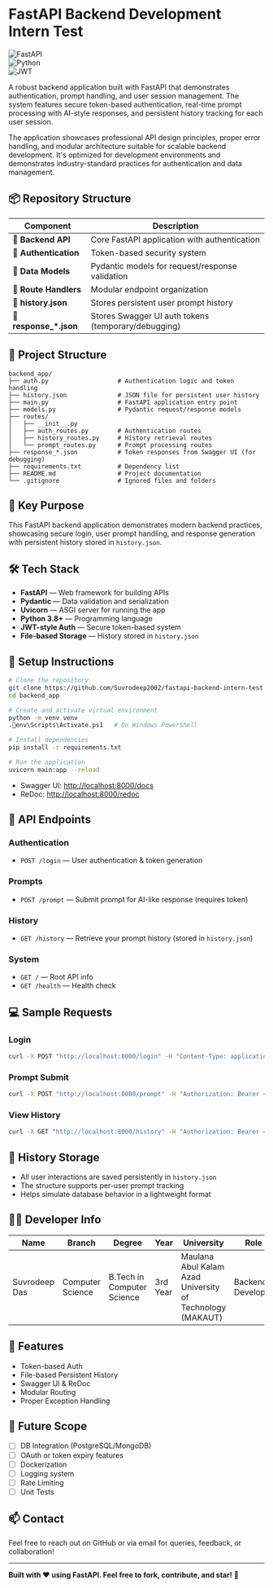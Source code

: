 # FastAPI Backend Development Intern Test

![FastAPI](https://img.shields.io/badge/FastAPI-005571?style=for-the-badge&logo=fastapi)  
![Python](https://img.shields.io/badge/python-3670A0?style=for-the-badge&logo=python&logoColor=ffdd54)  
![JWT](https://img.shields.io/badge/JWT-black?style=for-the-badge&logo=JSON%20web%20tokens)

A robust backend application built with FastAPI that demonstrates authentication, prompt handling, and user session management. The system features secure token-based authentication, real-time prompt processing with AI-style responses, and persistent history tracking for each user session.

The application showcases professional API design principles, proper error handling, and modular architecture suitable for scalable backend development. It's optimized for development environments and demonstrates industry-standard practices for authentication and data management.

## 📦 Repository Structure

| Component | Description |
|-----------|-------------|
| 🔗 **Backend API** | Core FastAPI application with authentication |
| 🔗 **Authentication** | Token-based security system |
| 🔗 **Data Models** | Pydantic models for request/response validation |
| 🔗 **Route Handlers** | Modular endpoint organization |
| 📁 **history.json** | Stores persistent user prompt history |
| 📁 **response_*.json** | Stores Swagger UI auth tokens (temporary/debugging) |

## 📂 Project Structure

```
backend_app/
├── auth.py                   # Authentication logic and token handling
├── history.json              # JSON file for persistent user history
├── main.py                   # FastAPI application entry point
├── models.py                 # Pydantic request/response models
├── routes/
│   ├── __init__.py
│   ├── auth_routes.py        # Authentication routes
│   ├── history_routes.py     # History retrieval routes
│   └── prompt_routes.py      # Prompt processing routes
├── response_*.json           # Token responses from Swagger UI (for debugging)
├── requirements.txt          # Dependency list
├── README.md                 # Project documentation
└── .gitignore                # Ignored files and folders
```

## 🧠 Key Purpose

This FastAPI backend application demonstrates modern backend practices, showcasing secure login, user prompt handling, and response generation with persistent history stored in `history.json`.

## 🛠 Tech Stack

- **FastAPI** — Web framework for building APIs  
- **Pydantic** — Data validation and serialization  
- **Uvicorn** — ASGI server for running the app  
- **Python 3.8+** — Programming language  
- **JWT-style Auth** — Secure token-based system  
- **File-based Storage** — History stored in `history.json`

## 🔧 Setup Instructions

```bash
# Clone the repository
git clone https://github.com/Suvrodeep2002/fastapi-backend-intern-test
cd backend_app

# Create and activate virtual environment
python -m venv venv
.env\Scripts\Activate.ps1   # On Windows PowerShell

# Install dependencies
pip install -r requirements.txt

# Run the application
uvicorn main:app --reload
```

- Swagger UI: [http://localhost:8000/docs](http://localhost:8000/docs)  
- ReDoc: [http://localhost:8000/redoc](http://localhost:8000/redoc)

## 🔐 API Endpoints

### Authentication
- `POST /login` — User authentication & token generation

### Prompts
- `POST /prompt` — Submit prompt for AI-like response (requires token)

### History
- `GET /history` — Retrieve your prompt history (stored in `history.json`)

### System
- `GET /` — Root API info  
- `GET /health` — Health check

## 💻 Sample Requests

### Login
```bash
curl -X POST "http://localhost:8000/login" -H "Content-Type: application/json" -d '{"username": "alice", "password": "password123"}'
```

### Prompt Submit
```bash
curl -X POST "http://localhost:8000/prompt" -H "Authorization: Bearer <your-token>" -H "Content-Type: application/json" -d '{"prompt": "What is the capital of France?"}'
```

### View History
```bash
curl -X GET "http://localhost:8000/history" -H "Authorization: Bearer <your-token>"
```

## 📄 History Storage

- All user interactions are saved persistently in `history.json`  
- The structure supports per-user prompt tracking  
- Helps simulate database behavior in a lightweight format

## 👨‍💻 Developer Info

| Name           | Branch           | Degree                     | Year       | University                                                 | Role               |
|----------------|------------------|-----------------------------|------------|------------------------------------------------------------|--------------------|
| Suvrodeep Das  | Computer Science | B.Tech in Computer Science | 3rd Year   | Maulana Abul Kalam Azad University of Technology (MAKAUT) | Backend Developer  |


## 🚀 Features

- Token-based Auth  
- File-based Persistent History  
- Swagger UI & ReDoc  
- Modular Routing  
- Proper Exception Handling

## 🔮 Future Scope

- [ ] DB Integration (PostgreSQL/MongoDB)  
- [ ] OAuth or token expiry features  
- [ ] Dockerization  
- [ ] Logging system  
- [ ] Rate Limiting  
- [ ] Unit Tests

## 📫 Contact

Feel free to reach out on GitHub or via email for queries, feedback, or collaboration!

---

**Built with ❤️ using FastAPI. Feel free to fork, contribute, and star!** 🚀
